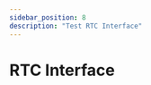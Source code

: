 ```yaml
---
sidebar_position: 8
description: "Test RTC Interface"
---
```


<!-- import RTC from "../../../../common/accessories/\_rtc.mdx"; -->

# RTC Interface

<!-- <RTC product="Radxa CM3 IO Board" rtc_connection_img="/img/cm3/cm3-io-rtc.webp" /> -->
